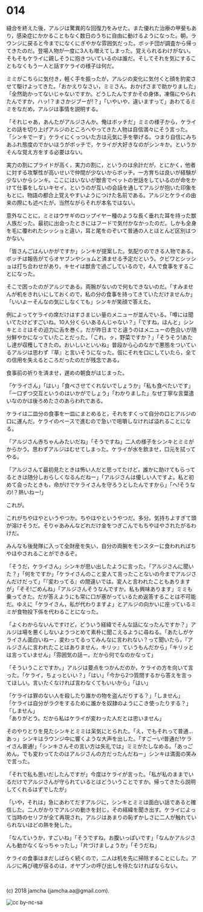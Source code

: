 # 014

縫合を終えた後，アルジは驚異的な回復力をみせた。また優れた治療の甲斐もあり，感染症にかかることもなく数日のうちに自由に動けるようになった。朝，ラウンジに戻ると今までになくにぎやかな雰囲気だった。ボッチ団が調査から帰ってきたのだ。登場人物が一度に3人も増えてしまった。覚えられるわけがない。そもそもケライに親しそうに抱きついているのは誰だ。そしてそれを気にすることもなくもう一人と話すケライの様子は何だ。  

ミミがこちらに気付き，軽く手を振ったが，アルジの変化に気付くと顔を豹変させて駆けよってきた。「おかえりなさい，ミミさん。おかげさまで助かりました」「全然助かってないじゃないですか。どうしたんですかその身体，凍傷にやられたんですか，ハッ!？まさかジブーが!？」「いやいや，違いますって」あわてるミミをなだめ，アルジは事情を説明する。  

「それじゃあ，あんたがアルジさんか。俺はボッチだ」ミミの様子から，ケライとの話を切り上げアルジのところへやってきた人物は自信満々にそう言った。「シンキでーす」ケライにくっついた方は元気に手を挙げる。つまり自信にみちあふれ態度のでかいほうがボッチで，ケライが大好きなのがシンキか。というかそんな覚え方をする必要はない。  

実力の割にプライドが高く，実力の割に，というのは余計だが，とにかく，他者に対する攻撃性が高いせいで仲間が少ないからボッチ。一方育ちは良いが経験が少ないからシンキ。ここにはいないが獣舎でペットの世話をしているのが命をかけて仕事をしないキセイ。というのが互いの会話を通してアルジが抱いた印象をもとに，物語の都合上覚えやすいようにつけた名前である。アルジとケライの由来の際にも述べたが，当然ながらそれが本名ではない。  

意外なことに，ミミはウサギのロップイヤー種のような長く垂れた耳を持った獣人族だった。最初に出会ったときにはフードで気付かなかったのだ。しかも全身を毛に覆われたシッショと違い，耳と尾をのぞいて普通の人とほとんど区別はつかない。  

「皆さんごはんいかがですか」シンキが提案した。気配りのできる人物である。ボッチは報告がてらオヤブンやショムと済ませる予定だという。クビワとシッショは打ち合わせがあり，キセイは獣舎で過ごしているので，4人で食事をすることになった。  

そこで困ったのがアルジである。両腕がないので何もできないのだ。「すみませんが机をきれいにしておくので，私の分の食事を持ってきていただけませんか」「いいよーそんなの気にしなくても」シンキが笑顔で答えた。  

例によってケライの席だけはすさまじい量のメニューが並んでいる。「噂には聞いてたけどすごいね。10人分くらいあるんじゃない？」「ですね，ほんと」シンキとミミはその迫力に舌を巻く。だが昨日までと違うのはメニューの色合いが随分鮮やかになっていたことだった。「これ，ㇰ，野菜ですか？」「そうそう!あたし達が収穫してきたの。おいしいといいね」普段から心のなかで悪態をついているアルジは思わず『草』と言いそうになった。仮にそれを口にしていたら，全ての信用を失えるところだったのだが残念である。  

食事前の祈りを済ませ，遅めの朝食がはじまった。  

「ケライさん」「はい」「食べさせてくれないでしょうか」「私も食べたいです」「一口ずつ交互というのはいかがでしょう」「わかりました」なぜ丁寧な言葉遣いなのかは後ろめたさのあらわれである。  

ケライは二皿分の食事を一皿にまとめると，それをすくって自分の口とアルジの口に運んだ。ケライのペースで進むので急いで咀嚼しなければ溢れることになる。  

「アルジさん赤ちゃんみたいだね」「そうですね」二人の様子をシンキとミミがからかう。思わずアルジはむせてしまった。ケライが水を飲ませ，口元を拭ってやる。  

「アルジさんて最初見たときは怖い人だと思ってたけど，誰かに助けてもらってるときは随分しおらしくなるんだねー」「アルジさんは優しい人ですよ。私と初めて会ったときも，命がけでケライさんを守ろうとしたんですから」「へ!そうなの!？熱いねー!」  

これが。  

これがちやほやというやつか。ちやほやというやつだ。多分。気持ちよすぎて頭が溶けそうだ。そりゃあみんなどれだけ金をつぎこんでもちやほやされたがるわけだ。  

みんなも後発隊に入って全財産を失い，自分の両腕をモンスターに食われればちやほやされることができるぞ。  

「そうだ，ケライさん」シンキが思い出したように言った。「アルジさんに聞いた？」「何をですか」「ケライさんのこと変人て言ったことないの今までアルジさんだけだって」「『変わってる』の間違いでは。変人と言われたこともありますが」「そそ!ごめんね」「アルジさんそうなんですか。私も興味あります」ミミも乗ってきた。だが答えようにも常に口が塞がっているため返答することは不可能だ。ゆえに「ケライさん，私が代わりますよ」とアルジの向かいに座っているミミが食物投下係を代わることになった。  

「よくわからないんですけど，どういう経緯でそんな話になったんですか？」アルジは場を悪くしないようつとめて素朴に聞こえるように尋ねる。「あたしがケライさん面白いねー，変わってるってみんなに言われない？って聞いたら，『アルジさんに言われたことはありません，キリッ』ていうもんだから」「キリッとは言っていません」「雰囲気の話ー。だから何でなのかなって」  

「そういうことですか。」アルジは要点をつかんだのか，ケライの方を向いて言った。「ケライ，ちょっといい？」「はい」「今から2つ質問するから答えを言ってほしい。言いたくなければ言わなくてもいいから」「はい」  

「ケライは罪のない人を殺したり誰かの物を盗んだりする？」「しません」  
「ケライは自分がラクをするために誰かを奴隷のようにこき使ったりする？」「しません」  
「ありがとう。だから私はケライが変わった人だとは思いません」  

そのやりとりを見たシンキとミミは呆気にとられた。「え，でもそれって普通…あっ」シンキはラウンジ中に響くような大声を出した。「すごーい!普通だ!ケライさん普通!」「シンキさんその言い方は失礼では」ミミがたしなめる。「あっごめん。でも変わってたのはアルジさんの方だったんだねー」シンキは満面の笑みで言った。  

「それで私も思いだしたんですが」今度はケライが言った。「私が私のままでいるだけでアルジさんが守られているとはどういうことですか。帰ってきたら説明してくれるはずでしたが」  

「いや，それは」急にあわてだすアルジに，シンキとミミは面白い話であると確信した。二人がかりでアルジの動きを封じ，その経緯を聞き出す。ケライによって当時のセリフが全て再現され，アルジはあまりの恥ずかしさに二人が触れていられないほどの熱を発した。  

「なんていうか，すごいね」「そうですね，お腹いっぱいです」「なんかアルジさんも動かなくなっちゃったし」「片づけましょうか」「そうだね」  

ケライの食事はまだしばらく続くので，二人は机を先に掃除することにした。アルジに再び魂が宿るのは，オヤブンの呼び出しを待たなければならない。  

<br>  
<br>  
(c) 2018 jamcha (jamcha.aa@gmail.com).  

![cc by-nc-sa](https://i.creativecommons.org/l/by-nc-sa/4.0/88x31.png)

